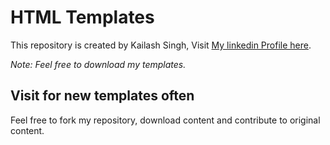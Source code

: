 # HTML Templates

This repository is created by Kailash Singh, Visit [My linkedin Profile here][1].
 
*Note: Feel free to download my templates.*

## Visit for new templates often

Feel free to fork my repository, download content and contribute to original content.


  [1]: http://www.google.com/
  
